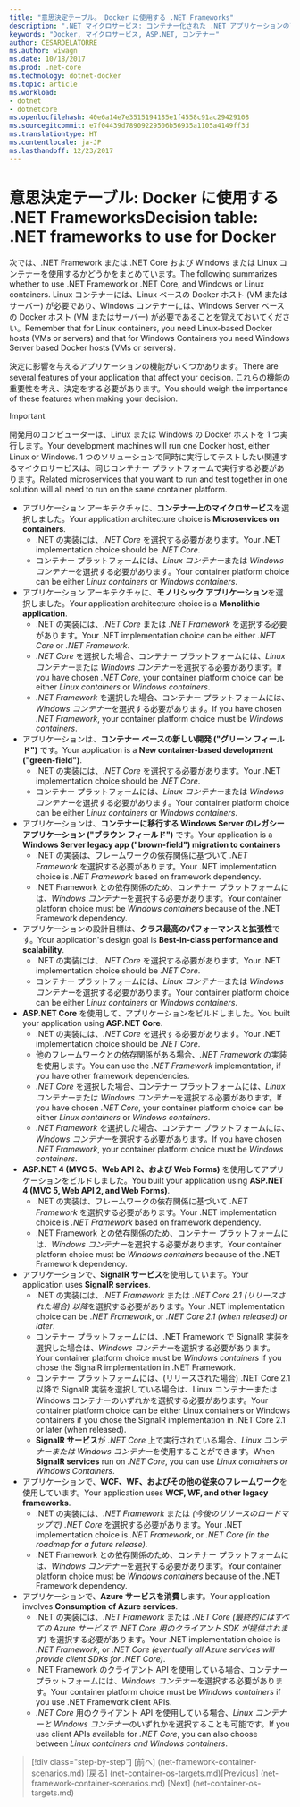 ```yaml
---
title: "意思決定テーブル。 Docker に使用する .NET Frameworks"
description: ".NET マイクロサービス: コンテナー化された .NET アプリケーションのアーキテクチャ | 意思決定テーブル、Docker に使用する .NET Frameworks"
keywords: "Docker, マイクロサービス, ASP.NET, コンテナー"
author: CESARDELATORRE
ms.author: wiwagn
ms.date: 10/18/2017
ms.prod: .net-core
ms.technology: dotnet-docker
ms.topic: article
ms.workload:
- dotnet
- dotnetcore
ms.openlocfilehash: 40e6a14e7e3515194185e1f4558c91ac29429108
ms.sourcegitcommit: e7f04439d78909229506b56935a1105a4149ff3d
ms.translationtype: HT
ms.contentlocale: ja-JP
ms.lasthandoff: 12/23/2017
---
```

# <a name="decision-table-net-frameworks-to-use-for-docker"></a><span data-ttu-id="15d22-105">意思決定テーブル: Docker に使用する .NET Frameworks</span><span class="sxs-lookup"><span data-stu-id="15d22-105">Decision table: .NET frameworks to use for Docker</span></span>

<span data-ttu-id="15d22-106">次では、.NET Framework または .NET Core および Windows または Linux コンテナーを使用するかどうかをまとめています。</span><span class="sxs-lookup"><span data-stu-id="15d22-106">The following summarizes whether to use .NET Framework or .NET Core, and Windows or Linux containers.</span></span> <span data-ttu-id="15d22-107">Linux コンテナーには、Linux ベースの Docker ホスト (VM またはサーバー) が必要であり、Windows コンテナーには、Windows Server ベースの Docker ホスト (VM またはサーバー) が必要であることを覚えておいてください。</span><span class="sxs-lookup"><span data-stu-id="15d22-107">Remember that for Linux containers, you need Linux-based Docker hosts (VMs or servers) and that for Windows Containers you need Windows Server based Docker hosts (VMs or servers).</span></span>

<span data-ttu-id="15d22-108">決定に影響を与えるアプリケーションの機能がいくつかあります。</span><span class="sxs-lookup"><span data-stu-id="15d22-108">There are several features of your application that affect your decision.</span></span> <span data-ttu-id="15d22-109">これらの機能の重要性を考え、決定をする必要があります。</span><span class="sxs-lookup"><span data-stu-id="15d22-109">You should weigh the importance of these features when making your decision.</span></span>

> [!IMPORTANT]
> <span data-ttu-id="15d22-110">開発用のコンピューターは、Linux または Windows の Docker ホストを 1 つ実行します。</span><span class="sxs-lookup"><span data-stu-id="15d22-110">Your development machines will run one Docker host, either Linux or Windows.</span></span> <span data-ttu-id="15d22-111">1 つのソリューションで同時に実行してテストしたい関連するマイクロサービスは、同じコンテナー プラットフォームで実行する必要があります。</span><span class="sxs-lookup"><span data-stu-id="15d22-111">Related microservices that you want to run and test together in one solution will all need to run on the same container platform.</span></span>

* <span data-ttu-id="15d22-112">アプリケーション アーキテクチャに、**コンテナー上のマイクロサービス**を選択しました。</span><span class="sxs-lookup"><span data-stu-id="15d22-112">Your application architecture choice is **Microservices on containers**.</span></span>
    - <span data-ttu-id="15d22-113">.NET の実装には、*.NET Core* を選択する必要があります。</span><span class="sxs-lookup"><span data-stu-id="15d22-113">Your .NET implementation choice should be *.NET Core*.</span></span>
    - <span data-ttu-id="15d22-114">コンテナー プラットフォームには、*Linux コンテナー*または *Windows コンテナー*を選択する必要があります。</span><span class="sxs-lookup"><span data-stu-id="15d22-114">Your container platform choice can be either *Linux containers* or *Windows containers*.</span></span>
* <span data-ttu-id="15d22-115">アプリケーション アーキテクチャに、**モノリシック アプリケーション**を選択しました。</span><span class="sxs-lookup"><span data-stu-id="15d22-115">Your application architecture choice is a **Monolithic application**.</span></span>
    - <span data-ttu-id="15d22-116">.NET の実装には、*.NET Core* または *.NET Framework* を選択する必要があります。</span><span class="sxs-lookup"><span data-stu-id="15d22-116">Your .NET implementation choice can be either *.NET Core* or *.NET Framework*.</span></span>
    - <span data-ttu-id="15d22-117">*.NET Core* を選択した場合、コンテナー プラットフォームには、*Linux コンテナー*または *Windows コンテナー*を選択する必要があります。</span><span class="sxs-lookup"><span data-stu-id="15d22-117">If you have chosen *.NET Core*, your container platform choice can be either *Linux containers* or *Windows containers*.</span></span>
    - <span data-ttu-id="15d22-118">*.NET Framework* を選択した場合、コンテナー プラットフォームには、*Windows コンテナー*を選択する必要があります。</span><span class="sxs-lookup"><span data-stu-id="15d22-118">If you have chosen *.NET Framework*, your container platform choice must be *Windows containers*.</span></span>
* <span data-ttu-id="15d22-119">アプリケーションは、**コンテナー ベースの新しい開発 ("グリーン フィールド")** です。</span><span class="sxs-lookup"><span data-stu-id="15d22-119">Your application is a  **New container-based development ("green-field")**.</span></span>
    - <span data-ttu-id="15d22-120">.NET の実装には、*.NET Core* を選択する必要があります。</span><span class="sxs-lookup"><span data-stu-id="15d22-120">Your .NET implementation choice should be *.NET Core*.</span></span>
    - <span data-ttu-id="15d22-121">コンテナー プラットフォームには、*Linux コンテナー*または *Windows コンテナー*を選択する必要があります。</span><span class="sxs-lookup"><span data-stu-id="15d22-121">Your container platform choice can be either *Linux containers* or *Windows containers*.</span></span>
* <span data-ttu-id="15d22-122">アプリケーションは、**コンテナーに移行する Windows Server のレガシー アプリケーション ("ブラウン フィールド")** です。</span><span class="sxs-lookup"><span data-stu-id="15d22-122">Your application is a **Windows Server legacy app ("brown-field") migration to containers**</span></span>
    - <span data-ttu-id="15d22-123">.NET の実装は、フレームワークの依存関係に基づいて *.NET Framework* を選択する必要があります。</span><span class="sxs-lookup"><span data-stu-id="15d22-123">Your .NET implementation choice is *.NET Framework* based on framework dependency.</span></span>
    - <span data-ttu-id="15d22-124">.NET Framework との依存関係のため、コンテナー プラットフォームには、*Windows コンテナー*を選択する必要があります。</span><span class="sxs-lookup"><span data-stu-id="15d22-124">Your container platform choice must be *Windows containers* because of the .NET Framework dependency.</span></span>
* <span data-ttu-id="15d22-125">アプリケーションの設計目標は、**クラス最高のパフォーマンスと拡張性**です。</span><span class="sxs-lookup"><span data-stu-id="15d22-125">Your application's design goal is **Best-in-class performance and scalability**.</span></span>
    - <span data-ttu-id="15d22-126">.NET の実装には、*.NET Core* を選択する必要があります。</span><span class="sxs-lookup"><span data-stu-id="15d22-126">Your .NET implementation choice should be *.NET Core*.</span></span>
    - <span data-ttu-id="15d22-127">コンテナー プラットフォームには、*Linux コンテナー*または *Windows コンテナー*を選択する必要があります。</span><span class="sxs-lookup"><span data-stu-id="15d22-127">Your container platform choice can be either *Linux containers* or *Windows containers*.</span></span>
* <span data-ttu-id="15d22-128">**ASP.NET Core** を使用して、アプリケーションをビルドしました。</span><span class="sxs-lookup"><span data-stu-id="15d22-128">You built your application using **ASP.NET Core**.</span></span>
    - <span data-ttu-id="15d22-129">.NET の実装には、*.NET Core* を選択する必要があります。</span><span class="sxs-lookup"><span data-stu-id="15d22-129">Your .NET implementation choice should be *.NET Core*.</span></span>
    - <span data-ttu-id="15d22-130">他のフレームワークとの依存関係がある場合、*.NET Framework* の実装を使用します。</span><span class="sxs-lookup"><span data-stu-id="15d22-130">You can use the *.NET Framework* implementation, if you have other framework dependencies.</span></span>
    - <span data-ttu-id="15d22-131">*.NET Core* を選択した場合、コンテナー プラットフォームには、*Linux コンテナー*または *Windows コンテナー*を選択する必要があります。</span><span class="sxs-lookup"><span data-stu-id="15d22-131">If you have chosen *.NET Core*, your container platform choice can be either *Linux containers* or *Windows containers*.</span></span>
    - <span data-ttu-id="15d22-132">*.NET Framework* を選択した場合、コンテナー プラットフォームには、*Windows コンテナー*を選択する必要があります。</span><span class="sxs-lookup"><span data-stu-id="15d22-132">If you have chosen *.NET Framework*, your container platform choice must be *Windows containers*.</span></span>
* <span data-ttu-id="15d22-133">**ASP.NET 4 (MVC 5、Web API 2、および Web Forms)** を使用してアプリケーションをビルドしました。</span><span class="sxs-lookup"><span data-stu-id="15d22-133">You built your application using **ASP.NET 4 (MVC 5, Web API 2, and Web Forms)**.</span></span>
    - <span data-ttu-id="15d22-134">.NET の実装は、フレームワークの依存関係に基づいて *.NET Framework* を選択する必要があります。</span><span class="sxs-lookup"><span data-stu-id="15d22-134">Your .NET implementation choice is *.NET Framework* based on framework dependency.</span></span>
    - <span data-ttu-id="15d22-135">.NET Framework との依存関係のため、コンテナー プラットフォームには、*Windows コンテナー*を選択する必要があります。</span><span class="sxs-lookup"><span data-stu-id="15d22-135">Your container platform choice must be *Windows containers* because of the .NET Framework dependency.</span></span>
* <span data-ttu-id="15d22-136">アプリケーションで、**SignalR サービス**を使用しています。</span><span class="sxs-lookup"><span data-stu-id="15d22-136">Your application uses **SignalR services**.</span></span>
    - <span data-ttu-id="15d22-137">.NET の実装には、*.NET Framework* または *.NET Core 2.1 (リリースされた場合) 以降*を選択する必要があります。</span><span class="sxs-lookup"><span data-stu-id="15d22-137">Your .NET implementation choice can be *.NET Framework*, or *.NET Core 2.1 (when released) or later*.</span></span>
    - <span data-ttu-id="15d22-138">コンテナー プラットフォームには、.NET Framework で SignalR 実装を選択した場合は、*Windows コンテナー*を選択する必要があります。</span><span class="sxs-lookup"><span data-stu-id="15d22-138">Your container platform choice must be *Windows containers* if you chose the SignalR implementation in .NET Framework.</span></span>
    - <span data-ttu-id="15d22-139">コンテナー プラットフォームには、(リリースされた場合) .NET Core 2.1 以降で SignalR 実装を選択している場合は、Linux コンテナーまたは Windows コンテナーのいずれかを選択する必要があります。</span><span class="sxs-lookup"><span data-stu-id="15d22-139">Your container platform choice can be either Linux containers or Windows containers if you chose the SignalR implementation in .NET Core 2.1 or later (when released).</span></span>  
    - <span data-ttu-id="15d22-140">**SignalR サービス**が *.NET Core* 上で実行されている場合、*Linux コンテナーまたは Windows コンテナー*を使用することができます。</span><span class="sxs-lookup"><span data-stu-id="15d22-140">When **SignalR services** run on *.NET Core*, you can use *Linux containers or Windows Containers*.</span></span>
* <span data-ttu-id="15d22-141">アプリケーションで、**WCF、WF、およびその他の従来のフレームワーク**を使用しています。</span><span class="sxs-lookup"><span data-stu-id="15d22-141">Your application uses **WCF, WF, and other legacy frameworks**.</span></span>
    - <span data-ttu-id="15d22-142">.NET の実装には、*.NET Framework* または *(今後のリリースのロードマップで) .NET Core* を選択する必要があります。</span><span class="sxs-lookup"><span data-stu-id="15d22-142">Your .NET implementation choice is *.NET Framework*, or *.NET Core (in the roadmap for a future release)*.</span></span>
    - <span data-ttu-id="15d22-143">.NET Framework との依存関係のため、コンテナー プラットフォームには、*Windows コンテナー*を選択する必要があります。</span><span class="sxs-lookup"><span data-stu-id="15d22-143">Your container platform choice must be *Windows containers* because of the .NET Framework dependency.</span></span>
* <span data-ttu-id="15d22-144">アプリケーションで、**Azure サービスを消費**します。</span><span class="sxs-lookup"><span data-stu-id="15d22-144">Your application involves **Consumption of Azure services**.</span></span>
    - <span data-ttu-id="15d22-145">.NET の実装には、*.NET Framework* または *.NET Core (最終的にはすべての Azure サービスで .NET Core 用のクライアント SDK が提供されます)* を選択する必要があります。</span><span class="sxs-lookup"><span data-stu-id="15d22-145">Your .NET implementation choice is *.NET Framework*, or *.NET Core (eventually all Azure services will provide client SDKs for .NET Core)*.</span></span>
    - <span data-ttu-id="15d22-146">.NET Framework のクライアント API を使用している場合、コンテナー プラットフォームには、*Windows コンテナー*を選択する必要があります。</span><span class="sxs-lookup"><span data-stu-id="15d22-146">Your container platform choice must be *Windows containers* if you use .NET Framework client APIs.</span></span>
    - <span data-ttu-id="15d22-147">*.NET Core* 用のクライアント API を使用している場合、*Linux コンテナーと Windows コンテナー*のいずれかを選択することも可能です。</span><span class="sxs-lookup"><span data-stu-id="15d22-147">If you use client APIs available for *.NET Core*, you can also choose between *Linux containers and Windows containers*.</span></span>

>[!div class="step-by-step"]
<span data-ttu-id="15d22-148">[前へ] (net-framework-container-scenarios.md) [戻る] (net-container-os-targets.md)</span><span class="sxs-lookup"><span data-stu-id="15d22-148">[Previous] (net-framework-container-scenarios.md) [Next] (net-container-os-targets.md)</span></span>
